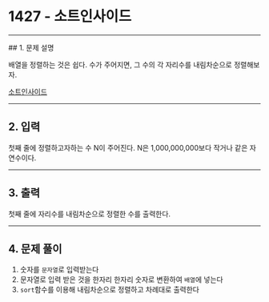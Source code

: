 # 1427 -  소트인사이드

<hr/>
## 1. 문제 설명

배열을 정렬하는 것은 쉽다. 수가 주어지면, 그 수의 각 자리수를 내림차순으로 정렬해보자.

[소트인사이드](<https://www.acmicpc.net/problem/1427>)

------

## 2. 입력

첫째 줄에 정렬하고자하는 수 N이 주어진다. N은 1,000,000,000보다 작거나 같은 자연수이다.

------

## 3. 출력

첫째 줄에 자리수를 내림차순으로 정렬한 수를 출력한다.

------

## 4. 문제 풀이

1. 숫자를 `문자열`로 입력받는다
2. 문자열로 입력 받은 것을 한자리 한자리 숫자로 변환하여 `배열`에 넣는다
3. `sort`함수를 이용해 내림차순으로 정렬하고 차례대로 출력한다
